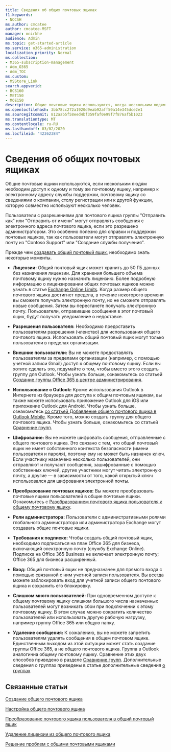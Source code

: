 ```yaml
---
title: Сведения об общих почтовых ящиках
f1.keywords:
- NOCSH
ms.author: cmcatee
author: cmcatee-MSFT
manager: mnirkhe
audience: Admin
ms.topic: get-started-article
ms.service: o365-administration
localization_priority: Normal
ms.collection:
- M365-subscription-management
- Adm_O365
- Adm_TOC
ms.custom:
- MSStore_Link
search.appverid:
- BCS160
- MET150
- MOE150
description: Общие почтовые ящики используются, когда нескольким людям необходим доступ к одному и тому же почтовому ящику. Сведения о том, что необходимо знать перед созданием общего почтового ящика.
ms.openlocfilehash: 3bb78cc272a1920d9eab92aff50a14e345dce2e1
ms.sourcegitcommit: 812aab5f58eed4bf359faf0e99f7f876af5b1023
ms.translationtype: MT
ms.contentlocale: ru-RU
ms.lasthandoff: 03/02/2020
ms.locfileid: "42362384"
---
```

# <a name="about-shared-mailboxes"></a>Сведения об общих почтовых ящиках

Общие почтовые ящики используются, если нескольким людям необходим доступ к одному и тому же почтовому ящику, например к электронному адресу службы поддержки, почтовому ящику со сведениями о компании, столу регистрации или к другой функции, которую совместно используют несколько человек.

Пользователи с разрешениями для почтового ящика группы "Отправить как" или "Отправить от имени" могут отправлять сообщения с электронного адреса почтового ящика, если это разрешено администратором. Это особенно полезно для справки и поддержки почтовых ящиков, так как пользователи могут отправлять электронную почту из "Contoso Support" или "Создание службы получения".

Прежде чем [создавать общий почтовый ящик](create-a-shared-mailbox.md), необходимо знать некоторые моменты.

- **Лицензии:** Общий почтовый ящик может хранить до 50 ГБ данных без назначения лицензии. Для хранения большего объема почтовому ящику нужно назначить лицензию. Более подробную информацию о лицензировании общих почтовых ящиков можно узнать в статье [Exchange Online Limits](https://technet.microsoft.com/library/exchange-online-limits.aspx#StorageLimits). Когда размер общего почтового ящика достигнет предела, в течение некоторого времени вы сможете получать электронную почту, но не сможете отправлять новые сообщения. Затем вы перестанете получать электронную почту. Пользователи, отправившие сообщения в этот почтовый ящик, будут получать уведомление о недоставке.

- **Разрешения пользователя:** Необходимо предоставить пользователям разрешения (членство) для использования общего почтового ящика. Использовать общий почтовый ящик могут только пользователи в пределах организации.

- **Внешние пользователи:** Вы не можете предоставлять пользователям за пределами организации (например, с помощью учетной записи Gmail) доступ к общему почтовому ящику. Если вы хотите сделать это, подумайте о том, чтобы вместо этого создать группу для Outlook. Чтобы узнать больше, ознакомьтесь со статьей [Создание группы Office 365 в центре администрирования](../create-groups/create-groups.md).

-  **Использование с Outlook:** Кроме использования Outlook в Интернете из браузера для доступа к общим почтовым ящикам, вы также можете использовать приложение Outlook для iOS или приложение Outlook для Android. Чтобы узнать больше, ознакомьтесь <a href="https://support.office.com/article/f866242c-81b2-472e-8776-6c49c5473c9f" target="_blank">со статьей Добавление общего почтового ящика в Outlook Mobile</a>. Кроме того, можно создать группу для общего почтового ящика. Чтобы узнать больше, ознакомьтесь со статьей [Сравнение групп](../create-groups/compare-groups.md).  

- **Шифрование:** Вы не можете шифровать сообщения, отправленные с общего почтового ящика. Это связано с тем, что общий почтовый ящик не имеет собственного контекста безопасности (имени пользователя и пароля), поэтому ему не может быть назначен ключ. Если участнику назначено несколько пользователей, они отправляют и получают сообщения, зашифрованные с помощью собственных ключей, другие участники могут читать электронную почту, а другие — в зависимости от того, какой открытый ключ использовался для шифрования электронной почты.

- **Преобразование почтовых ящиков:** Вы можете преобразовать почтовые ящики пользователей в общие почтовые ящики. Ознакомьтесь с [Разобразованием почтового ящика пользователя к общему почтовому ящику](convert-user-mailbox-to-shared-mailbox.md).

- **Роли администратора:** Пользователи с административными ролями глобального администратора или администратора Exchange могут создавать общие почтовые ящики.

- **Требования к подписке:** Чтобы создать общий почтовый ящик, необходимо подписаться на план Office 365 для бизнеса, включающий электронную почту (службу Exchange Online). Подписка на Office 365 Business не включает электронную почту; Office 365 для бизнеса расширенный.

- **Вход:** Общий почтовый ящик не предназначен для прямого входа с помощью связанной с ним учетной записи пользователя. Вы всегда можете заблокировать вход для учетной записи общего почтового ящика и сохранить его блокировку.

- **Слишком много пользователей:** При одновременном доступе к общему почтовому ящику слишком большого числа назначенных пользователей могут возникать сбои при подключении к этому почтовому ящику. В этом случае можно сократить количество пользователей или использовать другую рабочую нагрузку, например группу Office 365 или общую папку.

- **Удаление сообщения:** К сожалению, вы не можете запретить пользователям удалять сообщения в общем почтовом ящике. Единственным выходом из этой ситуации может стать создание группы Office 365, а не общего почтового ящика. Группа в Outlook аналогична общему почтовому ящику. Сравнение этих двух способов приведено в разделе [Сравнение групп](../create-groups/compare-groups.md). Дополнительные сведения о группах приведены в статье дополнительные сведения [о группах](https://support.office.com/article/b565caa1-5c40-40ef-9915-60fdb2d97fa2.aspx)

## <a name="related-articles"></a>Связанные статьи

[Создание общего почтового ящика](create-a-shared-mailbox.md)

[Настройка общего почтового ящика](configure-a-shared-mailbox.md)

[Преобразование почтового ящика пользователя в общий почтовый ящик](convert-user-mailbox-to-shared-mailbox.md)

[Удаление лицензии из общего почтового ящика](remove-license-from-shared-mailbox.md)

[Решение проблем с общими почтовыми ящиками](resolve-issues-with-shared-mailboxes.md)
